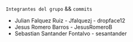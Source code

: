 
`Integrantes del grupo` && `commits`
 -  Julian Falquez Ruiz - Jfalquezj - dropface12
 -  Jesus Romero Barros - JesusRomeroB
 -  Sebastian Santander Fontalvo - sesantander







